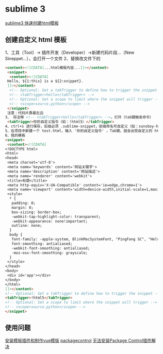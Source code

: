 # sublime 3

[sublime3 快速创建html模板](https://www.cnblogs.com/liutoliu/p/9820953.html)

## 创建自定义 html 模板

1、工具（Tool）-> 插件开发（Developer）->新建代码片段...（New Sineppet...），会打开一个文件
2、替换改文件下的

``` html
<content><![CDATA[...html模板内容...]]></content>
 <snippet>
  <content><![CDATA[
 Hello, ${1:this} is a ${2:snippet}.
 ]]></content>
  <!-- Optional: Set a tabTrigger to define how to trigger the snippet -->
  <!-- <tabTrigger>hello</tabTrigger> -->
  <!-- Optional: Set a scope to limit where the snippet will trigger -->
  <!-- <scope>source.python</scope> -->
 </snippet>
 注意：代码片靠最左边
3、 将注释 <!-- <tabTrigger>hello</tabTrigger> -->，打开（tab键触发命令）
 <tabTrigger>你的自定义指令（如：!html5）</tabTrigger>
4、ctrl+s 进行保存，后缀必须 .sublime-snippet，前缀命名可自定义（如：sunsboy-html5.sublime-snippet）
5、在项目中新建一个 test.html，输入 '你的自定义指令' ，Tab键，就会出现自定义的 html 模板
6、我的模板
<snippet>
 <content><![CDATA[
<!DOCTYPE html>
<html>
<head>
 <meta charset='utf-8'>
 <meta name='keywords' content='网站关键字'>
 <meta name='description' content='网站描述'>
 <meta name='renderer' content='webkit'>
 <title>标题</title>
 <meta http-equiv='X-UA-Compatible' content='ie=edge,chrome=1'>
 <meta name='viewport' content='width=device-width,initial-scale=1,maximum-scale=1,minimum-scale=1,user-scalable=no, shrink-to-fit=no' viewport-fit=cover />
 <style>
  * {
   padding: 0;
   margin: 0;
   box-sizing: border-box;
   -webkit-tap-highlight-color: transparent;
   -webkit-appearance: none!important;
   outline: none;
  }
  body {
   font-family: -apple-system, BlinkMacSystemFont, "PingFang SC", "Helvetica Neue", STHeiti, "Microsoft Yahei", Tahoma, Simsun, sans-serif;
   font-smoothing: antialiased;
   -webkit-font-smoothing: antialiased;
   -moz-osx-font-smoothing: grayscale;
  }
 </style>
</head>
<body>
 <div id='app'></div>
</body>
</html>
]]></content>
<!-- Optional: Set a tabTrigger to define how to trigger the snippet -->
<tabTrigger>!html5</tabTrigger>
<!-- Optional: Set a scope to limit where the snippet will trigger -->
<!-- <scope>source.python</scope> -->
</snippet>
```

## 使用问题

[安装模板插件和制作vue模版](https://blog.csdn.net/Lxylovezlj/article/details/78109497)
[packagecontrol](https://packagecontrol.io/installation#st3)
[无法安装Package Control插件解决](https://www.cnblogs.com/yangzhuanzheng/p/8896380.html)
